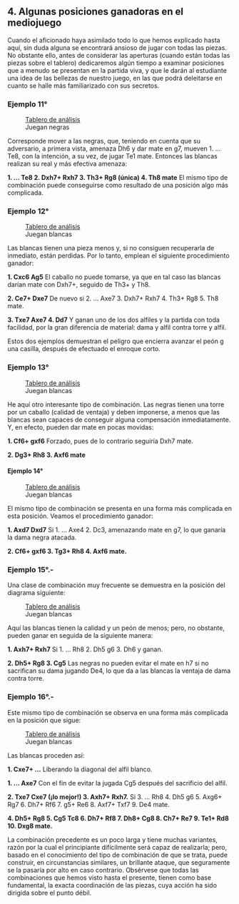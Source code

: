 ## 4. Algunas posiciones ganadoras en el mediojuego

Cuando el aficionado haya asimilado todo lo que hemos explicado hasta aquí, sin
duda alguna se encontrará ansioso de jugar con todas las piezas. No obstante ello,
antes de considerar las aperturas (cuando están todas las piezas sobre el tablero)
dedicaremos algún tiempo a examinar posiciones que a menudo se presentan en la
partida viva, y que le darán al estudiante una idea de las bellezas de nuestro juego, en
las que podrá deleitarse en cuanto se halle más familiarizado con sus secretos.

### Ejemplo 11°

<figure>
    <chess-board
        position="5rk1/1b3p1p/ppq3p1/8/8/1P1P1R1Q/PBP3PP/7K b - - 0 1"
        orientation="black">
    </chess-board>
    <figcaption>
    <a href="https://lichess.org/analysis/5rk1/1b3p1p/ppq3p1/8/8/1P1P1R1Q/PBP3PP/7K_b_-_-_0_1?color=black">Tablero de análisis</a>
    <br>
    Juegan negras
    </figcaption>
</figure>

Corresponde mover a las negras, que, teniendo en cuenta que su adversario, a
primera vista, amenaza Dh6 y dar mate en g7, mueven 1. … Te8, con la intención, a
su vez, de jugar Te1 mate. Entonces las blancas realizan su real y más efectiva
amenaza:

**1. … Te8 2. Dxh7+ Rxh7 3. Th3+ Rg8 (única) 4. Th8 mate**
El mismo tipo de combinación puede conseguirse como resultado de una posición
algo más complicada.

### Ejemplo 12°

<figure>
    <chess-board
        position="5rk1/1bq1bp1p/p1n3p1/1p6/3N4/1P1PR2Q/PBP3PP/7K w - - 0 1"
        orientation="white">
    </chess-board>
    <figcaption>
    <a href="https://lichess.org/analysis/5rk1/1bq1bp1p/p1n3p1/1p6/3N4/1P1PR2Q/PBP3PP/7K_w_-_-_0_1?color=white">Tablero de análisis</a>
    <br>
    Juegan blancas
    </figcaption>
</figure>

Las blancas tienen una pieza menos y, si no consiguen recuperarla de inmediato,
están perdidas. Por lo tanto, emplean el siguiente procedimiento ganador:

**1. Cxc6 Ag5**
El caballo no puede tomarse, ya que en tal caso las blancas darían mate con
Dxh7+, seguido de Th3+ y Th8.

**2. Ce7+ Dxe7**
De nuevo si 2. … Axe7 3. Dxh7+ Rxh7 4. Th3+ Rg8 5. Th8 mate.

**3. Txe7 Axe7 4. Dd7**
Y ganan uno de los dos alfiles y la partida con toda facilidad, por la gran
diferencia de material: dama y alfil contra torre y alfil.

Estos dos ejemplos demuestran el peligro que encierra avanzar el peón g una
casilla, después de efectuado el enroque corto.

### Ejemplo 13°

<figure>
    <chess-board
        position="2q2rk1/1b3ppp/pp6/2p5/2P1N3/PP1Q4/1B3PPP/7K w - - 0 1"
        orientation="white">
    </chess-board>
    <figcaption>
    <a href="https://lichess.org/analysis/2q2rk1/1b3ppp/pp6/2p5/2P1N3/PP1Q4/1B3PPP/7K_w_-_-_0_1?color=white">Tablero de análisis</a>
    <br>
    Juegan blancas
    </figcaption>
</figure>

He aquí otro interesante tipo de combinación. Las negras tienen una torre por un
caballo (calidad de ventaja) y deben imponerse, a menos que las blancas sean capaces de conseguir alguna compensación inmediatamente. Y, en efecto, pueden dar mate en
pocas movidas:

**1. Cf6+ gxf6**
Forzado, pues de lo contrario seguiría Dxh7 mate.

**2. Dg3+ Rh8 3. Axf6 mate**

#### Ejemplo 14°

<figure>
    <chess-board
        position="2q1rrk1/1bpn1ppp/pp1p4/1B6/4N3/1P1QR3/PBP2PPP/6K1 w - - 0 1"
        orientation="white">
    </chess-board>
    <figcaption>
    <a href="https://lichess.org/analysis/2q1rrk1/1bpn1ppp/pp1p4/1B6/4N3/1P1QR3/PBP2PPP/6K1_w_-_-_0_1?color=white">Tablero de análisis</a>
    <br>
    Juegan blancas
    </figcaption>
</figure>

El mismo tipo de combinación se presenta en una forma más complicada en esta
posición. Veamos el procedimiento ganador:

**1. Axd7 Dxd7**
Si 1. … Axe4 2. Dc3, amenazando mate en g7, lo que ganaría la dama negra
atacada.

**2. Cf6+ gxf6 3. Tg3+ Rh8 4. Axf6 mate.**

### Ejemplo 15°.-

Una clase de combinación muy frecuente se demuestra en la posición del diagrama siguiente:

<figure>
    <chess-board
        position="r3qrk1/1pp2ppp/p1np4/3Q4/8/P2B1N2/1PP2PPP/3R2K1 w - - 0 1"
        orientation="white">
    </chess-board>
    <figcaption>
    <a href="https://lichess.org/analysis/r3qrk1/1pp2ppp/p1np4/3Q4/8/P2B1N2/1PP2PPP/3R2K1_w_-_-_0_1?color=white">Tablero de análisis</a>
    <br>
    Juegan blancas
    </figcaption>
</figure>

Aquí las blancas tienen la calidad y un peón de menos; pero, no obstante, pueden
ganar en seguida de la siguiente manera:

**1. Axh7+ Rxh7**
Si 1. … Rh8 2. Dh5 g6 3. Dh6 y ganan.

**2. Dh5+ Rg8 3. Cg5**
Las negras no pueden evitar el mate en h7 si no sacrifican su dama jugando De4,
lo que da a las blancas la ventaja de dama contra torre.

### Ejemplo 16°.-

Este mismo tipo de combinación se observa en una forma más complicada en la posición que sigue:

<figure>
    <chess-board
        position="2nb1rk1/1pqrnppp/p2p4/2pQ1N2/6P1/1P1B1N1P/P3RP2/3R2K1 w - - 0 1"
        orientation="white">
    </chess-board>
    <figcaption>
    <a href="https://lichess.org/analysis/2nb1rk1/1pqrnppp/p2p4/2pQ1N2/6P1/1P1B1N1P/P3RP2/3R2K1_w_-_-_0_1?color=white">Tablero de análisis</a>
    <br>
    Juegan blancas
    </figcaption>
</figure>

Las blancas proceden así:

**1. Cxe7+ …**
Liberando la diagonal del alfil blanco.

**1. … Axe7**
Con el fin de evitar la jugada Cg5 después del sacrificio del alfil.

**2. Txe7 Cxe7 (¡lo mejor!) 3. Axh7+ Rxh7.**
Si 3. … Rh8 4. Dh5 g6 5. Axg6+ Rg7 6. Dh7+ Rf6 7. g5+ Re6 8. Axf7+ Txf7 9.
De4 mate.

**4. Dh5+ Rg8 5. Cg5 Tc8 6. Dh7+ Rf8 7. Dh8+ Cg8 8. Ch7+ Re7 9. Te1+ Rd8 10. Dxg8 mate.**

La combinación precedente es un poco larga y tiene muchas variantes, razón por
la cual el principiante difícilmente será capaz de realizarla; pero, basado en el
conocimiento del tipo de combinación de que se trata, puede construir, en
circunstancias similares, un brillante ataque, que seguramente se la pasaría por alto en
caso contrario. Obsérvese que todas las combinaciones que hemos visto hasta el
presente, tienen como base fundamental, la exacta coordinación de las piezas, cuya
acción ha sido dirigida sobre el punto débil.